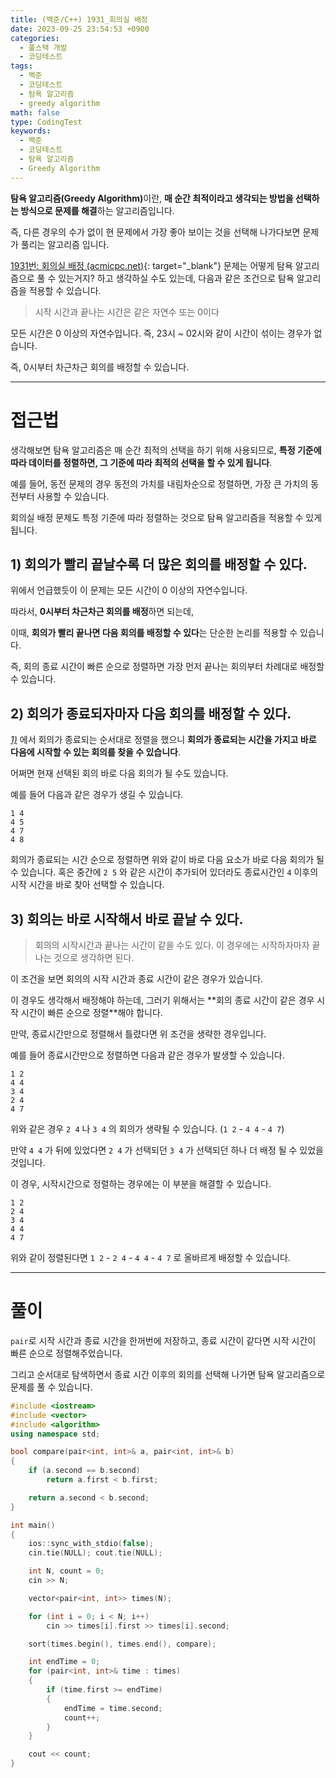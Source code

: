 ```yaml
---
title: (백준/C++) 1931_회의실 배정
date: 2023-09-25 23:54:53 +0900
categories:
  - 풀스택 개발
  - 코딩테스트
tags:
  - 백준
  - 코딩테스트
  - 탐욕 알고리즘
  - greedy algorithm
math: false
type: CodingTest
keywords:
  - 백준
  - 코딩테스트
  - 탐욕 알고리즘
  - Greedy Algorithm
---
```


<span class="keyword">**탐욕 알고리즘(Greedy Algorithm)**</span>이란, **<span class="font_highlight">매 순간 최적이라고 생각되는 방법</span>을 선택하는 방식으로 문제를 해결**하는 알고리즘입니다.

즉, 다른 경우의 수가 없이 현 문제에서 가장 좋아 보이는 것을 선택해 나가다보면 문제가 풀리는 알고리즘 입니다.

[1931번: 회의실 배정 (acmicpc.net)](https://www.acmicpc.net/problem/1931){: target="_blank"} 문제는 어떻게 탐욕 알고리즘으로 풀 수 있는거지? 하고 생각하실 수도 있는데, 다음과 같은 조건으로 탐욕 알고리즘을 적용할 수 있습니다.

> <span class="serif">시작 시간과 끝나는 시간은 같은 자연수 또는 0이다</span>
> 

모든 시간은 0 이상의 자연수입니다. 즉, 23시 ~ 02시와 같이 시간이 섞이는 경우가 없습니다.

즉, 0시부터 차근차근 회의를 배정할 수 있습니다.

---

# 접근법

생각해보면 탐욕 알고리즘은 매 순간 최적의 선택을 하기 위해 사용되므로, **<span class="font_highlight">특정 기준에 따라 데이터를 정렬</span>하면, 그 기준에 따라 최적의 선택을 할 수 있게 됩니다**.

예를 들어, 동전 문제의 경우 동전의 가치를 내림차순으로 정렬하면, 가장 큰 가치의 동전부터 사용할 수 있습니다.

회의실 배정 문제도 특정 기준에 따라 정렬하는 것으로 탐욕 알고리즘을 적용할 수 있게 됩니다.

## 1) 회의가 빨리 끝날수록 더 많은 회의를 배정할 수 있다.

위에서 언급했듯이 이 문제는 모든 시간이 0 이상의 자연수입니다.

따라서, **0시부터 차근차근 회의를 배정**하면 되는데,

이때, <span class="font_highlight">**회의가 빨리 끝나면 다음 회의를 배정할 수 있다**</span>는 단순한 논리를 적용할 수 있습니다.

즉, 회의 종료 시간이 빠른 순으로 정렬하면 가장 먼저 끝나는 회의부터 차례대로 배정할 수 있습니다.


## 2) 회의가 종료되자마자 다음 회의를 배정할 수 있다.

[*1)*](#1-회의가-빨리-끝날수록-더-많은-회의를-배정할-수-있다) 에서 회의가 종료되는 순서대로 정렬을 했으니 **회의가 종료되는 시간을 가지고 <span class="font_highlight">바로 다음에 시작할 수 있는 회의</span>를 찾을 수 있습니다**.

어쩌면 현재 선택된 회의 바로 다음 회의가 될 수도 있습니다.

예를 들어 다음과 같은 경우가 생길 수 있습니다.

```text
1 4
4 5
4 7
4 8
```

회의가 종료되는 시간 순으로 정렬하면 위와 같이 바로 다음 요소가 바로 다음 회의가 될 수 있습니다. 혹은 중간에 `2 5` 와 같은 시간이 추가되어 있더라도 종료시간인 `4` 이후의 시작 시간을 바로 찾아 선택할 수 있습니다.

## 3) 회의는 바로 시작해서 바로 끝날 수 있다.

> <span class="serif">회의의 시작시간과 끝나는 시간이 같을 수도 있다. 이 경우에는 시작하자마자 끝나는 것으로 생각하면 된다.</span>
> 

이 조건을 보면 회의의 시작 시간과 종료 시간이 같은 경우가 있습니다.

이 경우도 생각해서 배정해야 하는데, 그러기 위해서는 **<span class="font_highlight">회의 종료 시간이 같은 경우 시작 시간이 빠른 순으로 정렬</span>**해야 합니다.

만약, 종료시간만으로 정렬해서 틀렸다면 위 조건을 생략한 경우입니다.

예를 들어 종료시간만으로 정렬하면 다음과 같은 경우가 발생할 수 있습니다.

```
1 2
4 4
3 4
2 4
4 7
```

위와 같은 경우 `2 4` 나 `3 4` 의 회의가 생략될 수 있습니다. (`1 2` - `4 4` - `4 7`)

만약 `4 4` 가 뒤에 있었다면 `2 4` 가 선택되던 `3 4` 가 선택되던 하나 더 배정 될 수 있었을 것입니다.

이 경우, 시작시간으로 정렬하는 경우에는 이 부분을 해결할 수 있습니다.

```
1 2
2 4
3 4
4 4
4 7
```

위와 같이 정렬된다면 `1 2` - `2 4` - `4 4` - `4 7` 로 올바르게 배정할 수 있습니다.

---

# 풀이

`pair`로 시작 시간과 종료 시간을 한꺼번에 저장하고, 종료 시간이 같다면 시작 시간이 빠른 순으로 정렬해주었습니다.

그리고 순서대로 탐색하면서 종료 시간 이후의 회의를 선택해 나가면 탐욕 알고리즘으로 문제를 풀 수 있습니다.

```cpp
#include <iostream>
#include <vector>
#include <algorithm>
using namespace std;

bool compare(pair<int, int>& a, pair<int, int>& b)
{
	if (a.second == b.second)
		return a.first < b.first;

	return a.second < b.second;
}

int main()
{
	ios::sync_with_stdio(false);
	cin.tie(NULL); cout.tie(NULL);

	int N, count = 0;
	cin >> N;

	vector<pair<int, int>> times(N);

	for (int i = 0; i < N; i++)
		cin >> times[i].first >> times[i].second;

	sort(times.begin(), times.end(), compare);

	int endTime = 0;
	for (pair<int, int>& time : times)
	{
		if (time.first >= endTime)
		{
			endTime = time.second;
			count++;
		}
	}

	cout << count;
}
```